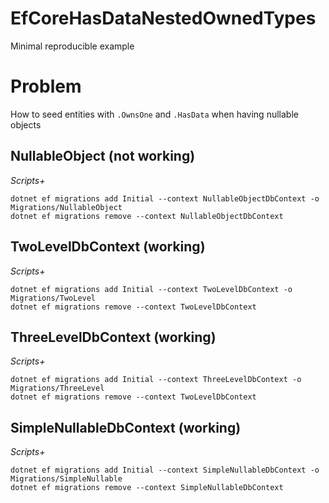 # EfCoreHasDataNestedOwnedTypes
Minimal reproducible example

# Problem
How to seed entities with `.OwnsOne` and `.HasData` when having nullable objects

## NullableObject (not working)

**Scripts*+*

	dotnet ef migrations add Initial --context NullableObjectDbContext -o Migrations/NullableObject
	dotnet ef migrations remove --context NullableObjectDbContext

## TwoLevelDbContext (working)

**Scripts*+*

	dotnet ef migrations add Initial --context TwoLevelDbContext -o Migrations/TwoLevel
	dotnet ef migrations remove --context TwoLevelDbContext


## ThreeLevelDbContext (working)

**Scripts*+*

	dotnet ef migrations add Initial --context ThreeLevelDbContext -o Migrations/ThreeLevel
	dotnet ef migrations remove --context TwoLevelDbContext

## SimpleNullableDbContext (working)

**Scripts*+*

	dotnet ef migrations add Initial --context SimpleNullableDbContext -o Migrations/SimpleNullable
	dotnet ef migrations remove --context SimpleNullableDbContext

